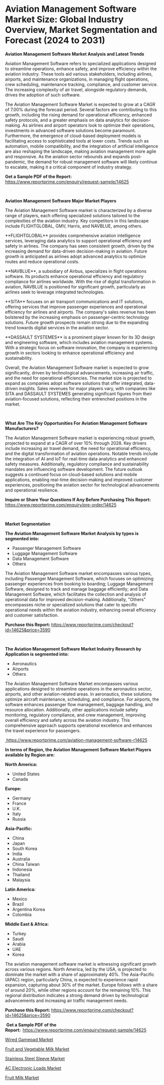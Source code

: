 <p><h1>Aviation Management Software Market Size: Global Industry Overview, Market Segmentation and Forecast (2024 to 2031)</h1></p><p><strong>Aviation Management Software Market Analysis and Latest Trends</strong></p>
<p><p>Aviation Management Software refers to specialized applications designed to streamline operations, enhance safety, and improve efficiency within the aviation industry. These tools aid various stakeholders, including airlines, airports, and maintenance organizations, in managing flight operations, crew scheduling, maintenance tracking, compliance, and customer service. The increasing complexity of air travel, alongside regulatory demands, drives the adoption of such software.</p><p>The Aviation Management Software Market is expected to grow at a CAGR of 7.00% during the forecast period. Several factors are contributing to this growth, including the rising demand for operational efficiency, enhanced safety protocols, and a greater emphasis on data analytics for decision-making. As airlines and airport operators look to optimize their operations, investments in advanced software solutions become paramount. Furthermore, the emergence of cloud-based deployment models is facilitating access to sophisticated tools at lower costs. Trends such as automation, mobile compatibility, and the integration of artificial intelligence are also reshaping the landscape, making aviation management more agile and responsive. As the aviation sector rebounds and expands post-pandemic, the demand for robust management software will likely continue to escalate, making it a critical component of industry strategy.</p></p>
<p><strong>Get a Sample PDF of the Report:&nbsp;</strong> <a href="https://www.reportprime.com/enquiry/request-sample/14625?utm_campaign=1141&utm_medium=2&utm_source=Github&utm_content=ia&utm_term=29112024&utm_id=aviation-management-software">https://www.reportprime.com/enquiry/request-sample/14625</a></p>
<p>&nbsp;</p>
<p><strong>Aviation Management Software Major Market Players</strong></p>
<p><p>The Aviation Management Software market is characterized by a diverse range of players, each offering specialized solutions tailored to the complexities of the aviation industry. Key competitors in this landscape include FLIGHTGLOBAL, GMV, Harris, and NAVBLUE, among others.</p><p>**FLIGHTGLOBAL** provides comprehensive aviation intelligence services, leveraging data analytics to support operational efficiency and safety in airlines. The company has seen consistent growth, driven by the increasing demand for data-driven decision-making in aviation. Future growth is anticipated as airlines adopt advanced analytics to optimize routes and reduce operational costs.</p><p>**NAVBLUE**, a subsidiary of Airbus, specializes in flight operations software. Its products enhance operational efficiency and regulatory compliance for airlines worldwide. With the rise of digital transformation in aviation, NAVBLUE is positioned for significant growth, particularly as airlines seek to leverage integrated technologies.</p><p>**SITA** focuses on air transport communications and IT solutions, offering services that improve passenger experiences and operational efficiency for airlines and airports. The company's sales revenue has been bolstered by the increasing emphasis on passenger-centric technology solutions. Future growth prospects remain strong due to the expanding trend towards digital services in the aviation sector.</p><p>**DASSAULT SYSTEMES** is a prominent player known for its 3D design and engineering software, which includes aviation management systems. With a strategic focus on software innovation, the company is experiencing growth in sectors looking to enhance operational efficiency and sustainability.</p><p>Overall, the Aviation Management Software market is expected to grow significantly, driven by technological advancements, increasing air traffic, and the need for operational efficiencies. The market size is projected to expand as companies adopt software solutions that offer integrated, data-driven insights. Sales revenues for major players vary, with companies like SITA and DASSAULT SYSTEMES generating significant figures from their aviation-focused solutions, reflecting their entrenched positions in the market.</p></p>
<p>&nbsp;</p>
<p><strong>What Are The Key Opportunities For Aviation Management Software Manufacturers?</strong></p>
<p><p>The Aviation Management Software market is experiencing robust growth, projected to expand at a CAGR of over 10% through 2028. Key drivers include increasing air travel demand, the need for operational efficiency, and the digital transformation of aviation operations. Notable trends include the integration of AI and IoT for real-time data analytics and enhanced safety measures. Additionally, regulatory compliance and sustainability mandates are influencing software development. The future outlook suggests a continued focus on cloud-based solutions and mobile applications, enabling real-time decision-making and improved customer experiences, positioning the aviation sector for technological advancements and operational resilience.</p></p>
<p><strong>Inquire or Share Your Questions If Any Before Purchasing This Report:</strong> <a href="https://www.reportprime.com/enquiry/pre-order/14625?utm_campaign=1141&utm_medium=2&utm_source=Github&utm_content=ia&utm_term=29112024&utm_id=aviation-management-software">https://www.reportprime.com/enquiry/pre-order/14625</a></p>
<p>&nbsp;</p>
<p><strong>Market Segmentation</strong></p>
<p><strong>The Aviation Management Software Market Analysis by types is segmented into:</strong></p>
<p><ul><li>Passenger Management Software</li><li>Luggage Management Software</li><li>Data Management Software</li><li>Others</li></ul></p>
<p><p>The Aviation Management Software market encompasses various types, including Passenger Management Software, which focuses on optimizing passenger experiences from booking to boarding; Luggage Management Software, designed to track and manage baggage efficiently; and Data Management Software, which facilitates the collection and analysis of operational data for improved decision-making. Additionally, "Others" encompasses niche or specialized solutions that cater to specific operational needs within the aviation industry, enhancing overall efficiency and customer satisfaction.</p></p>
<p><strong>Purchase this Report:&nbsp;</strong><a href="https://www.reportprime.com/checkout?id=14625&price=3590&utm_campaign=1141&utm_medium=2&utm_source=Github&utm_content=ia&utm_term=29112024&utm_id=aviation-management-software">https://www.reportprime.com/checkout?id=14625&price=3590</a></p>
<p>&nbsp;</p>
<p><strong>The Aviation Management Software Market Industry Research by Application is segmented into:</strong></p>
<p><ul><li>Aeronautics</li><li>Airports</li><li>Others</li></ul></p>
<p><p>The Aviation Management Software Market encompasses various applications designed to streamline operations in the aeronautics sector, airports, and other aviation-related areas. In aeronautics, these solutions optimize aircraft maintenance, scheduling, and compliance. For airports, the software enhances passenger flow management, baggage handling, and resource allocation. Additionally, other applications include safety monitoring, regulatory compliance, and crew management, improving overall efficiency and safety across the aviation industry. This comprehensive approach supports operational excellence and enhances the travel experience for passengers.</p></p>
<p><a href="https://www.reportprime.com/aviation-management-software-r14625?utm_campaign=1141&utm_medium=2&utm_source=Github&utm_content=ia&utm_term=29112024&utm_id=aviation-management-software">&nbsp;https://www.reportprime.com/aviation-management-software-r14625</a></p>
<p><strong>In terms of Region, the Aviation Management Software Market Players available by Region are:</strong></p>
<p>
    <p> <strong> North America: </strong>
        <ul>
            <li>United States</li>
            <li>Canada</li>
        </ul>
        </p> 
    <p> <strong> Europe: </strong>
        <ul>
            <li>Germany</li>
            <li>France</li>
            <li>U.K.</li>
            <li>Italy</li>
            <li>Russia</li>
        </ul>
        </p> 
    <p> <strong> Asia-Pacific: </strong>
        <ul>
            <li>China</li>
            <li>Japan</li>
            <li>South Korea</li>
            <li>India</li>
            <li>Australia</li>
            <li>China Taiwan</li>
            <li>Indonesia</li>
            <li>Thailand</li>
            <li>Malaysia</li>
        </ul>
        </p> 
    <p> <strong> Latin America: </strong>
        <ul>
            <li>Mexico</li>
            <li>Brazil</li>
            <li>Argentina Korea</li>
            <li>Colombia</li>
        </ul>
        </p> 
    <p> <strong> Middle East & Africa: </strong>
        <ul>
            <li>Turkey</li>
            <li>Saudi</li>
            <li>Arabia</li>
            <li>UAE</li>
            <li>Korea</li>
        </ul>
    </p>
    </p>
<p><p>The aviation management software market is witnessing significant growth across various regions. North America, led by the USA, is projected to dominate the market with a share of approximately 40%. The Asia-Pacific (APAC) region, particularly China, is expected to experience rapid expansion, capturing about 30% of the market. Europe follows with a share of around 20%, while other regions account for the remaining 10%. This regional distribution indicates a strong demand driven by technological advancements and increasing air traffic management needs.</p></p>
<p><strong>Purchase this Report: </strong><a href="https://www.reportprime.com/checkout?id=14625&price=3590&utm_campaign=1141&utm_medium=2&utm_source=Github&utm_content=ia&utm_term=29112024&utm_id=aviation-management-software">https://www.reportprime.com/checkout?id=14625&price=3590</a></p>
<p>&nbsp;<strong>Get a Sample PDF of the Report:&nbsp;&nbsp;</strong><a href="https://www.reportprime.com/enquiry/request-sample/14625?utm_campaign=1141&utm_medium=2&utm_source=Github&utm_content=ia&utm_term=29112024&utm_id=aviation-management-software">https://www.reportprime.com/enquiry/request-sample/14625</a></p>
<p><strong></strong></p>
<p><p><a href="https://www.linkedin.com/pulse/wired-gamepad-market-outlook-current-assessment-future-u0jac?utm_campaign=1141&utm_medium=2&utm_source=Github&utm_content=ia&utm_term=29112024&utm_id=aviation-management-software">Wired Gamepad Market</a></p><p><a href="https://issuu.com/reportprime-2/docs/fruit-and-vegetable-milk-market-size-2030.pptx?utm_campaign=1141&utm_medium=2&utm_source=Github&utm_content=ia&utm_term=29112024&utm_id=aviation-management-software">Fruit and Vegetable Milk Market</a></p><p><a href="https://www.linkedin.com/pulse/stainless-steel-sleeve-market-size-share-growth-analysis-type-w3fuf?utm_campaign=1141&utm_medium=2&utm_source=Github&utm_content=ia&utm_term=29112024&utm_id=aviation-management-software">Stainless Steel Sleeve Market</a></p><p><a href="https://www.linkedin.com/pulse/emerging-technologies-reshaping-ac-electronic-loads-market-5uaze?utm_campaign=1141&utm_medium=2&utm_source=Github&utm_content=ia&utm_term=29112024&utm_id=aviation-management-software">AC Electronic Loads Market</a></p><p><a href="https://issuu.com/reportprime-2/docs/fruit-milk-market-size-2030.pptx?utm_campaign=1141&utm_medium=2&utm_source=Github&utm_content=ia&utm_term=29112024&utm_id=aviation-management-software">Fruit Milk Market</a></p></p>
